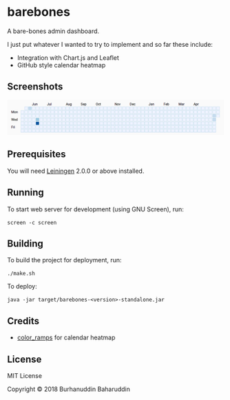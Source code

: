 # barebones

A bare-bones admin dashboard.

I just put whatever I wanted to try to implement and so far these include:

* Integration with Chart.js and Leaflet
* GitHub style calendar heatmap

## Screenshots

![alt text](https://raw.githubusercontent.com/burhanloey/barebones/master/screenshots/calendar_heatmap.png "GitHub style calendar heatmap")

## Prerequisites

You will need [Leiningen][] 2.0.0 or above installed.

[leiningen]: https://github.com/technomancy/leiningen

## Running

To start web server for development (using GNU Screen), run:

    screen -c screen
    
## Building

To build the project for deployment, run:

    ./make.sh

To deploy:

    java -jar target/barebones-<version>-standalone.jar

## Credits

* [color_ramps](https://github.com/madams1/color_ramps) for calendar heatmap

## License

MIT License

Copyright © 2018 Burhanuddin Baharuddin
